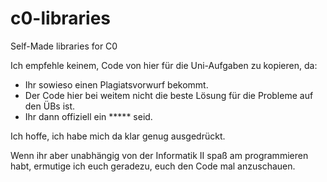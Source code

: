 # c0-libraries
Self-Made libraries for C0

Ich empfehle keinem, Code von hier für die Uni-Aufgaben zu kopieren, da:
 - Ihr sowieso einen Plagiatsvorwurf bekommt.
 - Der Code hier bei weitem nicht die beste Lösung für die Probleme auf den ÜBs ist.
 - Ihr dann offiziell ein \*\*\*\*\* seid.

Ich hoffe, ich habe mich da klar genug ausgedrückt.

Wenn ihr aber unabhängig von der Informatik II spaß am programmieren habt, ermutige ich euch geradezu, euch den Code mal anzuschauen. 
